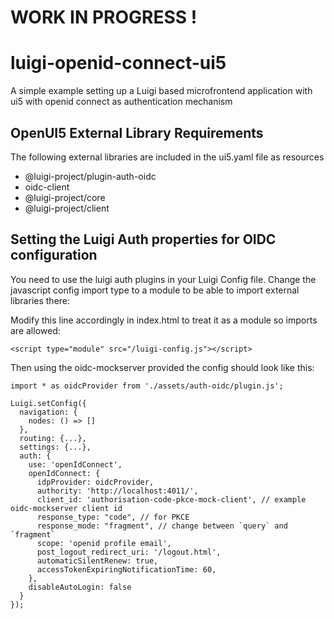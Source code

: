 # WORK IN PROGRESS !
# luigi-openid-connect-ui5 
A simple example setting up a Luigi based microfrontend application with ui5 with openid connect as authentication mechanism


## OpenUI5 External Library Requirements

The following external libraries are included in the ui5.yaml file as resources
 - @luigi-project/plugin-auth-oidc
 - oidc-client
 - @luigi-project/core
 - @luigi-project/client

## Setting the Luigi Auth properties for OIDC configuration
You need to use the luigi auth plugins in your Luigi Config file.
Change the javascript config import type to a module to be able to import external libraries there:

Modify this line accordingly in index.html to treat it as a module so imports are allowed:

`<script type="module" src="/luigi-config.js"></script>`


Then using the oidc-mockserver provided the config should look like this:
```
import * as oidcProvider from './assets/auth-oidc/plugin.js';

Luigi.setConfig({
  navigation: {
    nodes: () => []
  },
  routing: {...},
  settings: {...},
  auth: {
    use: 'openIdConnect',
    openIdConnect: {
      idpProvider: oidcProvider,
      authority: 'http://localhost:4011/',
      client_id: 'authorisation-code-pkce-mock-client', // example oidc-mockserver client id
      response_type: "code", // for PKCE
      response_mode: "fragment", // change between `query` and `fragment`
      scope: 'openid profile email',
      post_logout_redirect_uri: '/logout.html',
      automaticSilentRenew: true,
      accessTokenExpiringNotificationTime: 60,
    },
    disableAutoLogin: false
  }
});

```


